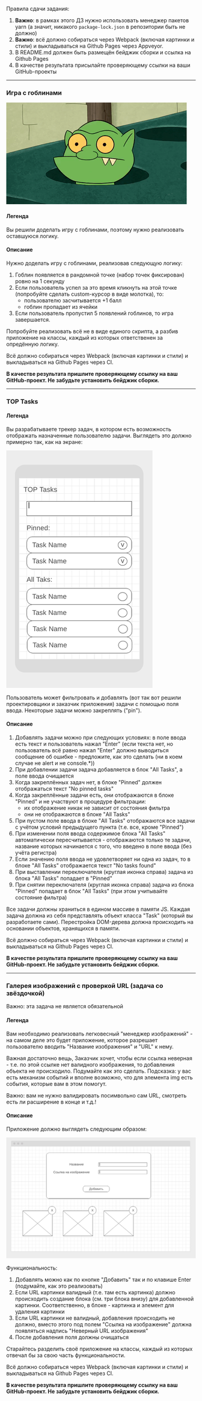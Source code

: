 Правила сдачи задания:

1. **Важно**: в рамках этого ДЗ нужно использовать менеджер пакетов yarn (а значит, никакого `package-lock.json` в репозитории быть не должно)
1. **Важно**: всё должно собираться через Webpack (включая картинки и стили) и выкладываться на Github Pages через Appveyor.
1. В README.md должен быть размещён бейджик сборки и ссылка на Github Pages
1. В качестве результата присылайте проверяющему ссылки на ваши GitHub-проекты

---

### Игра с гоблинами

![](./pic/GracefulMiniatureBustard-small.gif)

#### Легенда

Вы решили доделать игру с гоблинами, поэтому нужно реализовать оставшуюся логику.

#### Описание

Нужно доделать игру с гоблинами, реализовав следующую логику:
1. Гоблин появляется в рандомной точке (набор точек фиксирован) ровно на 1 секунду
1. Если пользователь успел за это время кликнуть на этой точке (попробуйте сделать custom-курсор в виде молотка), то:
    * пользователю засчитывается +1 балл
    * гоблин пропадает из ячейки
1. Если пользователь пропустил 5 появлений гоблинов, то игра завершается.

Попробуйте реализовать всё не в виде единого скрипта, а разбив приложение на классы, каждый из которых ответственен за опредённую логику.

Всё должно собираться через Webpack (включая картинки и стили) и выкладываться на Github Pages через CI.

**В качестве результата пришлите проверяющему ссылку на ваш GitHub-проект. Не забудьте установить бейджик сборки.**

---

### TOP Tasks

#### Легенда

Вы разрабатываете трекер задач, в котором есть возможность отображать назначенные пользователю задачи. Выглядеть это должно примерно так, как на экране:

![](./pic/tasks.png)

Пользователь может фильтровать и добавлять (вот так вот решили проектировщики и заказчик приложения) задачи с помощью поля ввода. Некоторые задачи можно закреплять ("pin").

#### Описание

1. Добавлять задачи можно при следующих условиях: в поле ввода есть текст и пользователь нажал "Enter" (если текста нет, но пользователь всё равно нажал "Enter" должно выводиться сообщение об ошибке - предложите, как это сделать (ни в коем случае не alert и не console.*))
1. При добавлении задачи задача добавляется в блок "All Tasks", а поле ввода очищается
1. Когда закреплённых задач нет, в блоке "Pinned" должен отображаться текст "No pinned tasks"
1. Когда закреплённые задачи есть, они отображаются в блоке "Pinned" и не участвуют в процедуре фильтрации:
    * их отображение никак не зависит от состояния фильтра
    * они не отображаются в блоке "All Tasks"
1. При пустом поле ввода в блоке "All Tasks" отображаются все задачи с учётом условий предыдущего пункта (т.е. все, кроме "Pinned")
1. При изменении поля ввода содержимое блока "All Tasks" автоматически пересчитывается - отображаются только те задачи, название которых начинается с того, что введено в поле ввода (без учёта регистра)
1. Если значению поля ввода не удовлетворяет ни одна из задач, то в блоке "All Tasks" отображается текст "No tasks found"
1. При выставлении переключателя (круглая иконка справа) задача из блока "All Tasks" попадает в "Pinned"
1. При снятии переключателя (круглая иконка справа) задача из блока "Pinned" попадает в блок "All Tasks" (при этом учитывайте состояние фильтра)

Все задачи должны храниться в едином массиве в памяти JS. Каждая задача должна из себя представлять объект класса "Task" (который вы разработаете сами). Перестройка DOM-дерева должна происходить на основании объектов, хранящихся в памяти.

Всё должно собираться через Webpack (включая картинки и стили) и выкладываться на Github Pages через CI.

**В качестве результата пришлите проверяющему ссылку на ваш GitHub-проект. Не забудьте установить бейджик сборки.**

---

### Галерея изображений с проверкой URL (задача со звёздочкой)

Важно: эта задача не является обязательной

#### Легенда

Вам необходимо реализовать легковесный "менеджер изображений" - на самом деле это будет приложение, которое разрешает пользователю вводить "Название изображения" и "URL" к нему.

Важная достаточно вещь, Заказчик хочет, чтобы если ссылка неверная - т.е. по этой ссылке нет валидного изображения, то добавления объекта не происходило. Подумайте как это сделать. Подсказка: у вас есть механизм событий и вполне возможно, что для элемента img есть события, которые вам в этом помогут.

Важно: вам не нужно валидировать посимвольно сам URL, смотреть есть ли расширение в конце и т.д.!

#### Описание

Приложение должно выглядеть следующим образом:

![](./pic/gallery.png)

Функциональность:
1. Добавлять можно как по кнопке "Добавить" так и по клавише Enter (подумайте, как это реализовать)
1. Если URL картинки валидный (т.е. там есть картинка) должно происходить создание блока (см. три блока внизу) для добавленной картинки. Соответственно, в блоке - картинка и элемент для удаления картинки
1. Если URL картинки не валидный, добавления происходить не должно, вместо этого под полем "Ссылка на изображение" должна появляться надпись "Неверный URL изображения"
1. После добавления поля должны очищаться

Старайтесь разделить своё приложение на классы, каждый из которых отвечал бы за свою часть функциональности.

Всё должно собираться через Webpack (включая картинки и стили) и выкладываться на Github Pages через CI.

**В качестве результата пришлите проверяющему ссылку на ваш GitHub-проект. Не забудьте установить бейджик сборки.**
